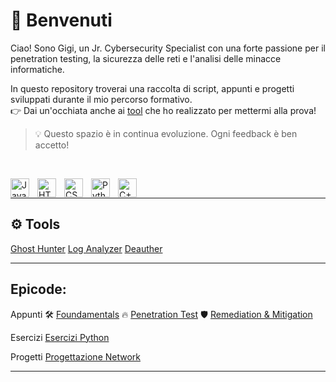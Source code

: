 # 👋 Benvenuti

Ciao! Sono Gigi, un Jr. Cybersecurity Specialist con una forte passione per il penetration testing, la sicurezza delle reti e l'analisi delle minacce informatiche.

In questo repository troverai una raccolta di script, appunti e progetti sviluppati durante il mio percorso formativo.  
👉 Dai un'occhiata anche ai [tool](https://github.com/Gigidotexe/tools) che ho realizzato per mettermi alla prova!

> 💡 Questo spazio è in continua evoluzione. Ogni feedback è ben accetto!

&nbsp;

<img align="left" alt="Java" width="30px" style="padding-right:10px;" src="https://cdn.jsdelivr.net/gh/devicons/devicon/icons/java/java-original.svg"/>
<img align="left" alt="HTML" width="30px" style="padding-right:10px;" src="https://cdn.jsdelivr.net/gh/devicons/devicon/icons/html5/html5-plain.svg"/>
<img align="left" alt="CSS" width="30px" style="padding-right:10px;" src="https://cdn.jsdelivr.net/gh/devicons/devicon/icons/css3/css3-plain.svg"/>
<img align="left" alt="Python" width="30px" style="padding-right:10px;" src="https://cdn.jsdelivr.net/gh/devicons/devicon/icons/python/python-plain.svg"/>
<img align="left" alt="C++" width="30px" style="padding-right:10px;" src="https://cdn.jsdelivr.net/gh/devicons/devicon@latest/icons/cplusplus/cplusplus-plain.svg"/>
<br>

---

## ⚙️ Tools

[Ghost Hunter](https://github.com/Gigidotexe/GHost-Hunter)
[Log Analyzer](https://github.com/Gigidotexe/Gigidotexe/blob/main/Img/WIP.jpg)
[Deauther](https://github.com/Gigidotexe/Gigidotexe/blob/main/Img/WIP.jpg)

---

## Epicode:
Appunti
🛠️ [Foundamentals](https://github.com/Gigidotexe/Foundamentals)
🔥 [Penetration Test](https://github.com/Gigidotexe/Gigidotexe/blob/main/Img/WIP.jpg)
🛡️ [Remediation & Mitigation](https://github.com/Gigidotexe/Gigidotexe/blob/main/Img/WIP.jpg)

Esercizi
[Esercizi Python](https://github.com/Gigidotexe/EserciziPythonEpicode)

Progetti
[Progettazione Network](https://github.com/Gigidotexe/Gigidotexe/blob/main/Img/WIP.jpg)

---
